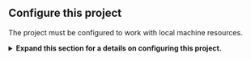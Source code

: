 ## Configure this project
The project must be configured to work with local machine resources.

<details>
<summary>
<b>Expand this section for a details on configuring this project.</b>
</summary>

1. Before running for the first time, project specific configuration must be provided. Project configuration is done using the *Environment* tab from the left-hand panel.

    ![AI Workbench Side Menu](_static/nvwb_left_menu.png)

1. Scroll down to the **Variables** section and find *NGC_HOME* entry. It should be set to something like `~/.cache/nvidia-nims`. The value here is used by workbench.  This same location also appears in the **Mounts** section that mounts this directory into the container.

1. Scroll down to the **Secrets** section and find the *NGC_API_KEY* entry. Press *Configure* and provide the personal key for NGC that as generated earlier.

1. Scroll down to the **Mounts** section. Here, there are two mounts to configure.

    a. Find the mount for /var/host-run. This is used to allow the development environment to access the host’s Docker daemon in a pattern called Docker out of Docker. Press **Configure** and provide the directory `/var/run`.

    ![AI Workbench Mount Menu](_static/nvwb_mount_varrun.png)

    b. Find the mount for /home/workbench/.cache/nvidia-nims. This mount is used as a runtime cache for NIMs where they can cache model files. Sharing this cache with the host reduces disk usage and network bandwidth.

    ![AI Workbench Mount Menu](_static/nvwb_mount_nim.png)

    If you don't already have a nim cache, or you aren't sure, use the following commands to create one at `/home/USER/.cache/nvidia-nims`.

    ```bash
    mkdir -p ~/.cache/nvidia-nims
    chmod 2777 ~/.cache/nvidia-nims
    ```

1. A rebuild will occur after these settings have been changed.

1. Once the build completes with a *Build Ready* message, all applications will be made available to you.

</details>
